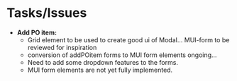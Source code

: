 # Tasks/Issues

- **Add PO item:**
  - Grid element to be used to create good ui of Modal... MUI-form to be reviewed for inspiration
  - conversion of addPOitem forms to MUI form elements ongoing...
  - Need to add some dropdown features to the forms.
  - MUI form elements are not yet fully implemented.
